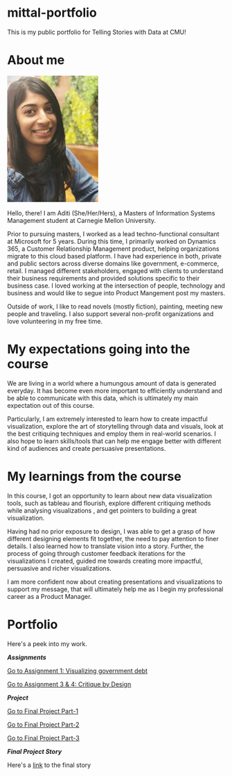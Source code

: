 # mittal-portfolio
This is my public portfolio for Telling Stories with Data at CMU!

# About me

![Me](https://github.com/aditi-mittal-cmu/mittal-portfolio/blob/main/me.jpg?raw=true)

Hello, there! I am Aditi (She/Her/Hers), a Masters of Information Systems Management student at Carnegie Mellon University.

Prior to pursuing masters, I worked as a  lead techno-functional consultant at Microsoft for 5 years. During this time, I primarily worked on Dynamics 365, a Customer Relationship Management product, helping organizations migrate to this cloud based platform. I have had experience in both, private and public sectors across diverse domains like government, e-commerce, retail. I managed different stakeholders, engaged with clients to understand their business requirements and provided solutions specific to their business case. I loved working at the intersection of people, technology and business and would like to segue into Product Mangement post my masters. 

Outside of work, I like to read novels (mostly fiction), painting, meeting new people and traveling. I also support several non-profit organizations and love volunteering in my free time. 

# My expectations going into the course
We are living in a world where a humungous amount of data is generated everyday. It has become even more important to efficiently understand and be able to communicate with this data, which is ultimately my main expectation out of this course. 

Particularly, I am extremely interested to learn how to create impactful visualization, explore the art of storytelling through data and visuals, look at the best critiquing techniques and employ them in real-world scenarios. I also hope to learn skills/tools that can help me engage better with different kind of audiences and create persuasive presentations.

# My learnings from the course
In this course, I got an opportunity to learn about new data visualization tools, such as tableau and flourish, explore different critiquing methods while analysing visualizations , and get pointers to building a great visualization. 

Having had no prior exposure to design, I was able to get a grasp of how different designing elements fit together, the need to pay attention to finer details. I also learned how to translate vision into a story. Further, the process of going through customer feedback iterations for the visualizations I created,  guided me towards creating more impactful, persuasive and richer visualizations. 

I am more confident now about creating presentations and visualizations to support my message, that will ultimately help me as I begin my professional career as a Product Manager.


# Portfolio
Here's a peek into my work.

<b><i>Assignments</i></b>

[Go to Assignment 1: Visualizing government debt](government-debt.md)


[Go to Assignment 3 & 4: Critique by Design](critiqueByDesign.md)


<b><i>Project</i></b>


[Go to Final Project Part-1](finalProjectPart1.md)


[Go to Final Project Part-2](finalProjectPart2.md)


[Go to Final Project Part-3](finalProjectPart3.md)



<p><b><i>Final Project Story</i></b></p>

Here's a [link](https://carnegiemellon.shorthandstories.com/make-it-equal/index.html) to the final story 


